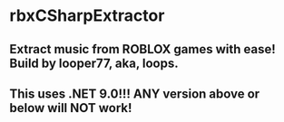 # rbxCSharpExtractor
Extract music from ROBLOX games with ease! Build by looper77, aka, loops.
--
This uses .NET 9.0!!!
ANY version above or below will NOT work!
--
